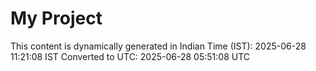 # My Project

This content is dynamically generated in Indian Time (IST): 2025-06-28 11:21:08 IST
Converted to UTC: 2025-06-28 05:51:08 UTC

